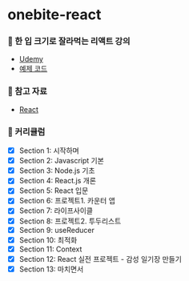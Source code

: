 # onebite-react

### 📗 한 입 크기로 잘라먹는 리액트 강의

- [Udemy](https://www.udemy.com/course/winterlood-react-basic/)
- [예제 코드](https://winterlood.notion.site/a873435b477f433ea04a359f89380cc5?v=1bfd06a98a594ce6a4c158f4aafbe0b2)

### 📄 참고 자료

- [React](https://ko.react.dev/)

### 🚀 커리큘럼

- [x] Section 1: 시작하며
- [x] Section 2: Javascript 기본
- [x] Section 3: Node.js 기초
- [x] Section 4: React.js 개론
- [x] Section 5: React 입문
- [x] Section 6: 프로젝트1. 카운터 앱
- [x] Section 7: 라이프사이클
- [x] Section 8: 프로젝트2. 투두리스트
- [x] Section 9: useReducer
- [x] Section 10: 최적화
- [x] Section 11: Context
- [x] Section 12: React 실전 프로젝트 - 감성 일기장 만들기
- [x] Section 13: 마치면서
